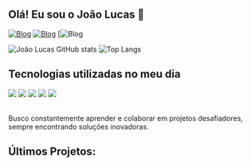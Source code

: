## Olá! Eu sou o João Lucas 👋
[![Blog](https://img.shields.io/badge/LinkedIn-0077B5?style=for-the-badge&logo=linkedin&logoColor=white)](https://co.linkedin.com)
[![Blog](https://img.shields.io/badge/Instagram-E4405F?style=for-the-badge&logo=instagram&logoColor=white)](https://www.instagram.com/joao_lucasdosanjos/)
[![Blog](https://img.shields.io/badge/Gmail-D14836?style=for-the-badge&logo=gmail&logoColor=white)

![João Lucas GitHub stats](https://github-readme-stats.vercel.app/api?username=joao-lucas04&show_icons=true&theme=tokyonight)
![Top Langs](https://github-readme-stats.vercel.app/api/top-langs/?username=joao-lucas04&layout=compact&theme=tokyonight)

## Tecnologias utilizadas no meu dia
<div style="display: inline_block">
  <img aling="center" src="https://img.shields.io/badge/Java-ED8B00?style=for-the-badge&logo=openjdk&logoColor=white"/>
  <img aling="center" src="https://img.shields.io/badge/C%23-239120?style=for-the-badge&logo=c-sharp&logoColor=white"/>
  <img aling="center" src="https://img.shields.io/badge/JavaScript-F7DF1E?style=for-the-badge&logo=javascript&logoColor=black"/> 
  <img aling="center" src="https://img.shields.io/badge/HTML5-E34F26?style=for-the-badge&logo=html5&logoColor=white"/>
  <img aling="center" src="https://img.shields.io/badge/CSS3-1572B6?style=for-the-badge&logo=css3&logoColor=white"/>
  
</div><br/>

Busco constantemente aprender e colaborar em projetos desafiadores, sempre encontrando soluções inovadoras.

## Últimos Projetos:
